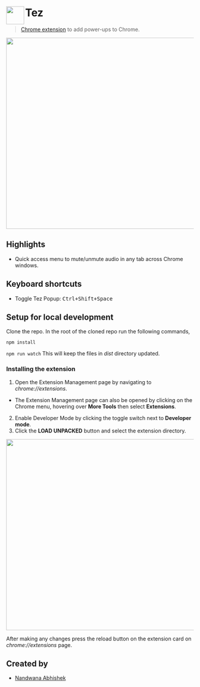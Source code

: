 # <img src="https://user-images.githubusercontent.com/36832784/79633193-9ba0ea80-8181-11ea-8f83-893907cc6664.png" height="48" align="left"> Tez

> [Chrome extension](https://www.link-to-be-updated.com) to add power-ups to Chrome.

<img src="https://user-images.githubusercontent.com/36832784/79633261-f0dcfc00-8181-11ea-8b63-31a0f8d9ec46.png" width="512">

## Highlights

- Quick access menu to mute/unmute audio in any tab across Chrome windows.

## Keyboard shortcuts

- Toggle Tez Popup: <kbd>Ctrl+Shift+Space</kbd>

## Setup for local development

Clone the repo.
In the root of the cloned repo run the following commands,

`npm install`

`npm run watch` This will keep the files in _dist_ directory updated.

### Installing the extension

1. Open the Extension Management page by navigating to _chrome://extensions_.

- The Extension Management page can also be opened by clicking on the Chrome menu, hovering over **More Tools** then select **Extensions**.

2. Enable Developer Mode by clicking the toggle switch next to **Developer mode**.
3. Click the **LOAD UNPACKED** button and select the extension directory.

<img src="https://user-images.githubusercontent.com/36832784/79633430-23d3bf80-8183-11ea-880b-1e171827f22e.png" width="512">

After making any changes press the reload button on the extension card on _chrome://extensions_ page.

## Created by

- [Nandwana Abhishek](https://mobile.twitter.com/nandwana92)
